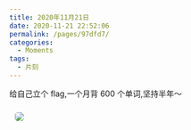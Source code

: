 ```yaml
---
title: 2020年11月21日
date: 2020-11-21 22:52:06
permalink: /pages/97dfd7/
categories:
  - Moments
tags:
  - 片刻
---
```


给自己立个 flag,一个月背 600 个单词,坚持半年～

<img src="https://cdn.jsdelivr.net/gh/yao-zhixiang/CDN/images/anime/fate/843699.png" style="margin: 10px; border-radius: 5px;" />

<!-- more -->
